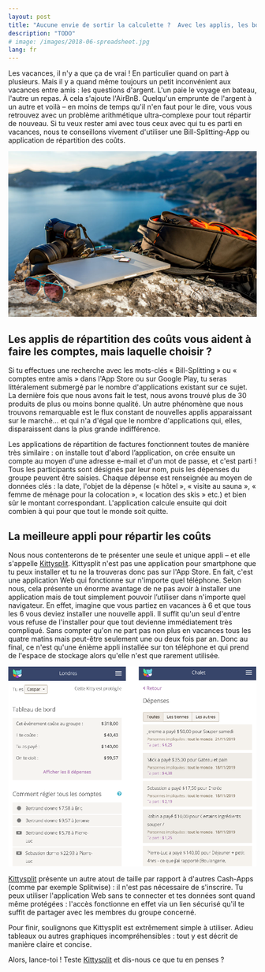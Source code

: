 ```yaml
---
layout: post
title: "Aucune envie de sortir la calculette ?  Avec les applis, les bons comptes font les bons amis"
description: "TODO"
# image: /images/2018-06-spreadsheet.jpg
lang: fr
---
```


Les vacances, il n'y a que ça de vrai ! En particulier quand on part à plusieurs. Mais il y a quand même toujours un petit inconvénient aux vacances entre amis : les questions d'argent. L'un paie le voyage en bateau, l'autre un repas. À cela s'ajoute l'AirBnB. Quelqu'un emprunte de l'argent à un autre et voilà – en moins de temps qu'il n'en faut pour le dire, vous vous retrouvez avec un problème arithmétique ultra-complexe pour tout répartir de nouveau. Si tu veux rester ami avec tous ceux avec qui tu es parti en vacances, nous te conseillons vivement d'utiliser une Bill-Splitting-App ou application de répartition des coûts.



![Splitting costs](/images/travel_camera_mountain.jpg 'Urlaub ist schön')


## Les applis de répartition des coûts vous aident à faire les comptes, mais laquelle choisir ?

Si tu effectues une recherche avec les mots-clés « Bill-Splitting » ou « comptes entre amis » dans l'App Store ou sur Google Play, tu seras littéralement submergé par le nombre d'applications existant sur ce sujet. La dernière fois que nous avons fait le test, nous avons trouvé plus de 30 produits de plus ou moins bonne qualité. Un autre phénomène que nous trouvons remarquable est le flux constant de nouvelles applis apparaissant sur le marché... et qui n'a d'égal que le nombre d'applications qui, elles, disparaissent dans la plus grande indifférence.

Les applications de répartition de factures fonctionnent toutes de manière très similaire : on installe tout d'abord l’application, on crée ensuite un compte au moyen d'une adresse e-mail et d'un mot de passe, et c'est parti ! Tous les participants sont désignés par leur nom, puis les dépenses du groupe peuvent être saisies. Chaque dépense est renseignée au moyen de données clés : la date, l'objet de la dépense (« hôtel », « visite au sauna », « femme de ménage pour la colocation », « location des skis » etc.) et bien sûr le montant correspondant.  L'application calcule ensuite qui doit combien à qui pour que tout le monde soit quitte.

## La meilleure appli pour répartir les coûts

Nous nous contenterons de te présenter une seule et unique appli – et elle s'appelle [Kittysplit](https://kittysplit.com/fr). Kittysplit n'est pas une application pour smartphone que tu peux installer et tu ne la trouveras donc pas sur l'App Store. En fait, c'est une application Web qui fonctionne sur n'importe quel téléphone. Selon nous, cela présente un énorme avantage de ne pas avoir à installer une application mais de tout simplement pouvoir l’utiliser dans n'importe quel navigateur. En effet, imagine que vous partiez en vacances à 6 et que tous les 6 vous deviez installer une nouvelle appli. Il suffit qu'un seul d'entre vous refuse de l'installer pour que tout devienne immédiatement très compliqué. Sans compter qu'on ne part pas non plus en vacances tous les quatre matins mais peut-être seulement une ou deux fois par an. Donc au final, ce n'est qu'une énième appli installée sur ton téléphone et qui prend de l'espace de stockage alors qu'elle n'est que rarement utilisée.

![Splitting costs](/images/fr_screen_collage.png 'Kitysplit')

[Kittysplit](https://kittysplit.com/fr) présente un autre atout de taille par rapport à d'autres Cash-Apps (comme par exemple Splitwise) : il n'est pas nécessaire de s'inscrire. Tu peux utiliser l'application Web sans te connecter et tes données sont quand même protégées : l'accès fonctionne en effet via un lien sécurisé qu'il te suffit de partager avec les membres du groupe concerné.

Pour finir, soulignons que Kittysplit est extrêmement simple à utiliser. Adieu tableaux ou autres graphiques incompréhensibles : tout y est décrit de manière claire et concise.

Alors, lance-toi ! Teste [Kittysplit](https://kittysplit.com/fr) et dis-nous ce que tu en penses ?
